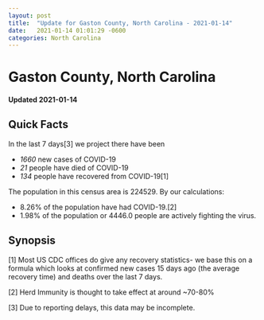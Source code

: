 ```yaml
---
layout: post
title:  "Update for Gaston County, North Carolina - 2021-01-14"
date:   2021-01-14 01:01:29 -0600
categories: North Carolina
---
```


# Gaston County, North Carolina
#### Updated 2021-01-14

## Quick Facts

In the last 7 days[3] we project there have been
- *1660* new cases of COVID-19
- *21* people have died of COVID-19
- *134* people have recovered from COVID-19[1]

The population in this census area is 224529. By our calculations:
- 8.26% of the population have had COVID-19.[2]
- 1.98% of the population or 4446.0 people are actively fighting the virus.

## Synopsis




[1] Most US CDC offices do give any recovery statistics- we base this on a formula which looks at confirmed new cases
15 days ago (the average recovery time) and deaths over the last 7 days.

[2] Herd Immunity is thought to take effect at around ~70-80%

[3] Due to reporting delays, this data may be incomplete.
 
    